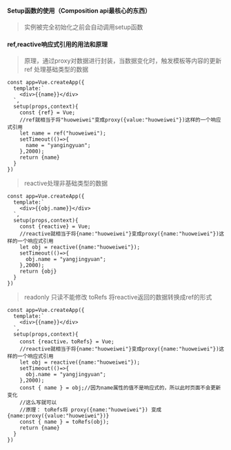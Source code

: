 #### Setup函数的使用（Composition api最核心的东西）
> 实例被完全初始化之前会自动调用setup函数
#### ref,reactive响应式引用的用法和原理
> 原理，通过proxy对数据进行封装，当数据变化时，触发模板等内容的更新
> ref 处理基础类型的数据  
```
const app=Vue.createApp({
  template:`
    <div>{{name}}</div>
  `,
  setup(props,context){
    const {ref} = Vue;
    //ref就相当于将"huoweiwei"变成proxy({value:"huoweiwei"})这样的一个响应式引用
    let name = ref("huoweiwei");
    setTimeout(()=>{
      name = "yangingyuan";
    },2000);
    return {name}
  }
})
```
> reactive处理非基础类型的数据  
```
const app=Vue.createApp({
  template:`
    <div>{{obj.name}}</div>
  `,
  setup(props,context){
    const {reactive} = Vue;
    //reactive就相当于将{name:"huoweiwei"}变成proxy({name:"huoweiwei"})这样的一个响应式引用
    let obj = reactive({name:"huoweiwei"});
    setTimeout(()=>{
      obj.name = "yangjingyuan";
    },2000);
    return {obj}
  }
})
```
> readonly 只读不能修改
> toRefs 将reactive返回的数据转换成ref的形式  
```
const app=Vue.createApp({
  template:`
    <div>{{name}}</div>
  `,
  setup(props,context){
    const {reactive，toRefs} = Vue;
    //reactive就相当于将{name:"huoweiwei"}变成proxy({name:"huoweiwei"})这样的一个响应式引用
    let obj = reactive({name:"huoweiwei"});
    setTimeout(()=>{
      obj.name = "yangjingyuan";
    },2000);
    const { name } = obj;//因为name属性的值不是响应式的，所以此时页面不会更新变化
    //这么写就可以
    //原理： toRefs将 proxy({name:"huoweiwei"}) 变成 {name:proxy({value:"huoweiwei"})}
    const { name } = toRefs(obj);
    return {name}
  }
})
```
